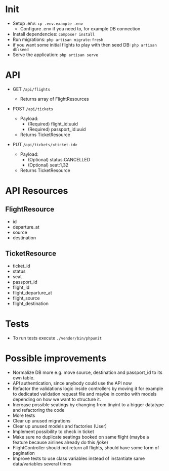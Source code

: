 # Init

- Setup .env: `cp .env.example .env`
  - Configure .env if you need to, for example DB connection
- Install dependencies: `composer install`
- Run migrations: `php artisan migrate:fresh`
- if you want some initial flights to play with then seed DB: `php artisan db:seed`
- Serve the application: `php artisan serve`

# API
- GET `/api/flights`
  - Returns array of FlightResources

- POST `/api/tickets`
  - Payload:
    - (Required) flight_id:uuid
    - (Required) passport_id:uuid
  - Returns TicketResource

- PUT `/api/tickets/<ticket-id>`
  - Payload:
    - (Optional) status:CANCELLED
    - (Optional) seat:1,32
  - Returns TicketResource

# API Resources
## FlightResource
- id
- departure_at
- source
- destination

## TicketResource
- ticket_id
- status 
- seat
- passport_id
- flight_id
- flight_departure_at
- flight_source
- flight_destination

# Tests
- To run tests execute `./vendor/bin/phpunit`

# Possible improvements
- Normalize DB more e.g. move source, destination and passport_id to its own table.
- API authentication, since anybody could use the API now
- Refactor the validations logic inside controllers by moving it for example to dedicated validation request file and maybe in combo with models depending on how we want to structure it.
- Increase possible seatings by changing from tinyint to a bigger datatype and refactoring the code
- More tests
- Clear up unused migrations
- Clear up unused models and factories (User)
- Implement possibility to check in ticket
- Make sure no duplicate seatings booked on same flight (maybe a feature because airlines already do this /joke)
- FlightController should not return all flights, should have some form of pagination
- Improve tests to use class variables instead of instantiate same data/variables several times
